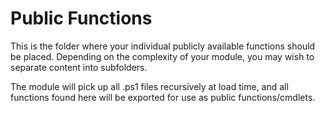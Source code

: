 # Public Functions

This is the folder where your individual publicly available functions should be placed. Depending on the complexity
of your module, you may wish to separate content into subfolders. 

The module will pick up all .ps1 files recursively at load time, and all functions found here will be exported for 
use as public functions/cmdlets.
